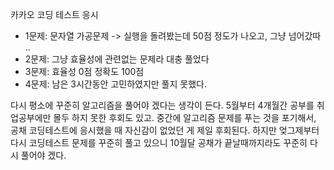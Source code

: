 카카오 코딩 테스트 응시
- 1문제: 문자열 가공문제 -> 실행을 돌려봤는데 50점 정도가 나오고, 그냥 넘어갔따 ..
- 2문제: 그냥 효율성에 관련없는 문제라 대충 풀었다
- 3문제: 효율성 0점 정확도 100점 
- 4문제: 남은 3시간동안 고민하였지만 풀지 못했다.

다시 평소에 꾸준히 알고리즘을 풀어야 겠다는 생각이 든다. 
5월부터 4개월간 공부를 취업공부에만 몰두 하지 못한 후회도 있고. 
중간에 알고리즘 문제를 푸는 것을 포기해서, 공채 코딩테스트에 응시했을 때 자신감이 없었던 게 제일 후회된다. 
하지만 엊그제부터 다시 코딩테스트 문제를 꾸준히 풀고 있으니 10월달 공채가 끝날때까지라도 꾸준히 다시 풀어야 겠다.
